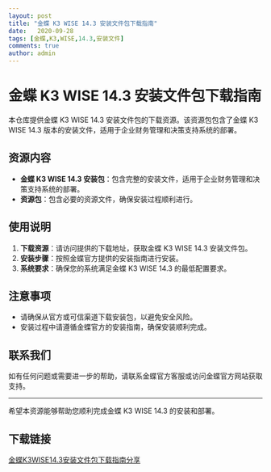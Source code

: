 ```yaml
---
layout: post
title: "金蝶 K3 WISE 14.3 安装文件包下载指南"
date:   2020-09-28
tags: [金蝶,K3,WISE,14.3,安装文件]
comments: true
author: admin
---
```

# 金蝶 K3 WISE 14.3 安装文件包下载指南

本仓库提供金蝶 K3 WISE 14.3 安装文件包的下载资源。该资源包包含了金蝶 K3 WISE 14.3 版本的安装文件，适用于企业财务管理和决策支持系统的部署。

## 资源内容

- **金蝶 K3 WISE 14.3 安装包**：包含完整的安装文件，适用于企业财务管理和决策支持系统的部署。
- **资源包**：包含必要的资源文件，确保安装过程顺利进行。

## 使用说明

1. **下载资源**：请访问提供的下载地址，获取金蝶 K3 WISE 14.3 安装文件包。
2. **安装步骤**：按照金蝶官方提供的安装指南进行安装。
3. **系统要求**：确保您的系统满足金蝶 K3 WISE 14.3 的最低配置要求。

## 注意事项

- 请确保从官方或可信渠道下载安装包，以避免安全风险。
- 安装过程中请遵循金蝶官方的安装指南，确保安装顺利完成。

## 联系我们

如有任何问题或需要进一步的帮助，请联系金蝶官方客服或访问金蝶官方网站获取支持。

---

希望本资源能够帮助您顺利完成金蝶 K3 WISE 14.3 的安装和部署。

## 下载链接

[金蝶K3WISE14.3安装文件包下载指南分享](https://pan.quark.cn/s/8e7379aa9518)